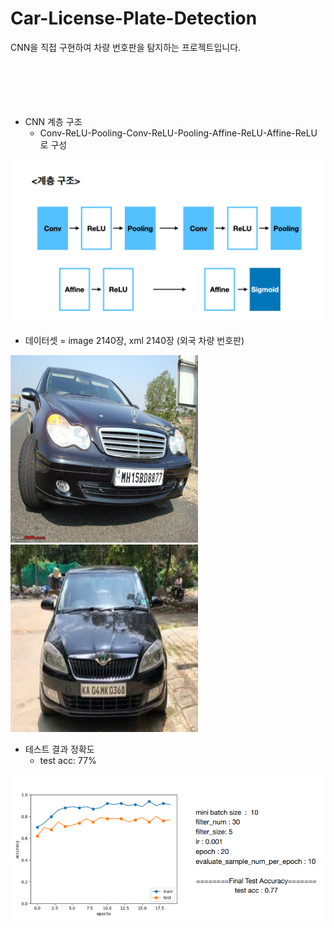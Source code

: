 # Car-License-Plate-Detection

CNN을 직접 구현하여 차량 번호판을 탐지하는 프로젝트입니다.
<br/><br/><br/><br/><br/><br/>
* CNN 계층 구조
  * Conv-ReLU-Pooling-Conv-ReLU-Pooling-Affine-ReLU-Affine-ReLU 로 구성

<img src="./images/cnn구조.png" />


* 데이터셋 = image 2140장, xml 2140장 (외국 차량 번호판)

<img src="./images/N187.jpeg" width="300" height="300"/> <img src="./images/KA11.jpg" width="300" height="300"/>

* 테스트 결과 정확도
  * test acc: 77%

<img src="./images/test_acc.png" />

